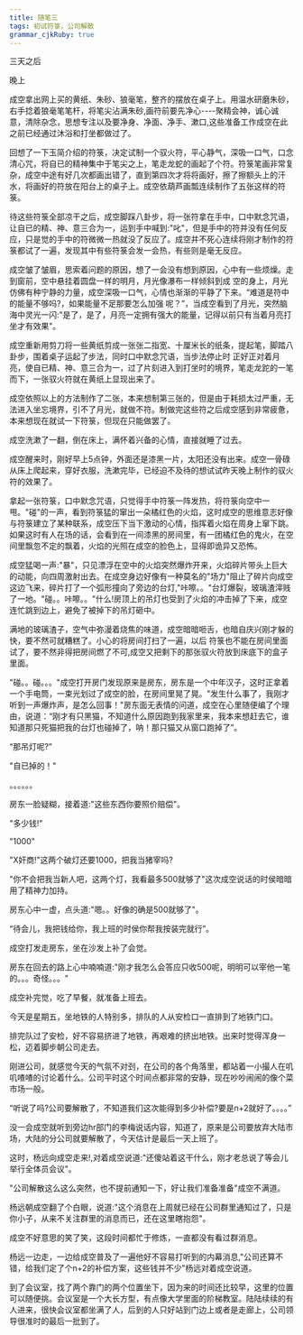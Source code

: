 ```yaml
---
title: 随笔三
tags: 初试符箓，公司解散
grammar_cjkRuby: true
---
```

三天之后

晚上

成空拿出网上买的黄纸、朱砂、狼毫笔，整齐的摆放在桌子上。用温水研磨朱砂，右手捻着狼毫笔笔杆，将笔尖沾满朱砂,画符前要先净心----聚精会神，诚心诚意，清除杂念，思想专注以及要净身、净面、净手、漱口,这些准备工作成空在此之前已经通过沐浴和打坐都做过了。

回想了一下玉简介绍的符箓，决定试制一个驭火符，平心静气，深吸一口气，口念清心咒，将自已的精神集中于笔尖之上，笔走龙蛇的画起了个符。符箓笔画非常复杂，成空中途有好几次都画出错了，直到第四次才将将画好，擦了擦额头上的汗水，将画好的符放在阳台上的桌子上。成空依葫芦画瓢连续制作了五张这样的符箓。

待这些符箓全部凉干之后，成空脚踩八卦步，将一张符拿在手中，口中默念咒语，让自已的精、神、意三合为一，运到手中喊到:"叱"，但是手中的符并没有任何反应，只是觉的手中的符微微一热就没了反应了。成空并不死心连续将刚才制作的符箓都试了一遍，发现其中有些符箓会发一会热，有些则是毫无反应。

成空皱了皱眉，思索着问题的原因，想了一会没有想到原因，心中有一些烦燥。走到窗前，空中悬挂着圆盘一样的明月，月光像瀑布一样倾斜到成
空的身上，月光仿佛有种宁静的力量，成空深吸一口气，心情也渐渐的平静了下来。“难道是符中的能量不够吗?，如果能量不足那要怎么加强
呢？”，当成空看到了月光，突然脑海中灵光一闪:"是了，是了，月亮一定拥有强大的能量，记得以前只有当着月亮打坐才有效果"。

成空重新用剪刀将一些黄纸剪成一张张二指宽、十厘米长的纸条，提起笔，脚踏八卦步，围着桌子运起了步法，同时口中默念咒语，当步法停止时
正好正对着月亮，使自已精、神、意三合为一，过了片刻进入到打坐时的境界，笔走龙跎的一笔而下，一张驭火符就在黄纸上显现出来了。

成空依照以上的方法制作了二张，本来想制第三张的，但是由于耗损太过严重，无法进入坐忘境界，引不了月光，就做不符。制做完这些符之后成空感到非常疲惫，本来想现在就试一下符箓，但现在只能做罢了。

成空洗漱了一翻，倒在床上，满怀着兴备的心情，直接就睡了过去。

成空醒来时，刚好早上5点钟，外面还是漆黑一片，太阳还没有出来。成空一骨碌从床上爬起来，穿好衣服，洗漱完毕，已经迫不及待的想试试昨天晚上制作的驭火符的效果了。

拿起一张符箓，口中默念咒语，只觉得手中符箓一阵发热，将符箓向空中一甩。"碰"的一声，看到符箓猛的窜出一朵橘红色的火焰，这时成空的思维意志好像与符箓建立了某种联系，成空压下当下激动的心情，指挥着火焰在周身上窜下跳。如果这时有人在场的话，会看到在一间漆黑的房间里，有一团橘红色的鬼火，在空间里飘忽不定的飘着，火焰的光照在成空的脸色上，显得即诡异又恐怖。

成空猛喝一声:"暴"，只见漂浮在空中的火焰突然爆炸开来，火焰碎片带头上巨大的动能，向四周激射出去。在成空身边好像有一种莫名的"场力"阻止了碎片向成空这边飞来，碎片打了一个弧形撞向了旁边的台灯,"咔嚓。。"台灯爆裂，玻璃渣滓贱了一地。"碰。。咔嚓。。"什么!房顶上的吊灯也受到了火焰的冲击掉了下来，成空连忙跳到边上，避免了被掉下的吊灯砸中。

满地的玻璃渣子，空气中弥漫着烧焦的味道，成空暗暗咂舌，也暗自庆兴刚才躲的快，要不然可就糟糕了。小心的将房间打扫了一遍，以后
符箓也不能在房间里面试了，要不然非得把房间燃了不可,成空又把剩下的那张驭火符放到床底下的盒子里面。

"碰。。碰。。。"成空打开房门发现原来是房东，房东是一个中年汉子，这时正拿着一个手电筒，一束光划过了成空的脸，在房间里晃了晃。"发生什么事了，我刚才听到一声爆炸声，是怎么回事！"房东面无表情的问道，成空在心里随便编了个理由，说道：“刚才有只黑猫，不知道什么原因跑到我家里来，我本来想赶去它，谁知道那只死猫把我的台灯也碰掉了，呐！那只猫又从窗口跑掉了”。

“那吊灯呢?”

"自已掉的！"

。。。。。。

房东一脸疑糊，接着道:"这些东西你要照价赔偿"。

"多少钱!"

"1000"

"X奸商!"这两个破灯还要1000，把我当猪宰吗?

"你不会把我当新人吧，这两个灯，我看最多500就够了"这次成空说话的时侯暗暗用了精神力加持。

房东心中一虚，点头道:"嗯。。好像的确是500就够了"。

“待会儿，我把钱给你，我上班的时侯你帮我按装完就行”。

成空打发走房东，坐在沙发上补了会觉。

房东在回去的路上心中喃喃道:"刚才我怎么会答应只收500呢，明明可以宰他一笔的。。。奇怪。。。"

成空补完觉，吃了早餐，就准备上班去。

今天是星期五，坐地铁的人特别多，排队的人从安检口一直排到了地铁门口。

排完队过了安检，好不容易挤进了地铁，再艰难的挤出地铁。出来时觉得浑身一松，迈着脚步朝公司走去。

刚进公司，就感觉今天的气氛不对刭，在公司的各个角落里，都站着一小撮人在叽叽喳喳的讨论着什么。公司平时这个时间点都非常的安静，现在吵吵闹闹的像个菜市场一般。

“听说了吗?公司要解散了，不知道我们这次能得到多少补偿?要是n+2就好了。。。。”

没一会成空就听到旁边hr部门的李梅说话内容，知道了，原来是公司要放弃大陆市场，大陆的分公司就要解散了，今天估计是最后一天上班了。

这时，杨远向成空走来!,对着成空说道:"还傻站着这干什么，刚才老总说了等会儿举行全体员会议"。

"公司解散这么这么突然，也不提前通知一下，好让我们准备准备"成空不满道。

杨远朝成空翻了个白眼，说道:"这个消息在上周就已经在公司群里通知过了，只是你小子，从来不关注群里的消息而已，还在这里瞎抱怨"。

成空不好意思的笑了笑，这段时间都忙于修炼，一直都没有看过群消息。

杨远一边走，一边给成空普及了一遍他好不容易打听到的内幕消息,"公司还算不错，给我们定了个n+2的补偿方案，这些钱并不少"杨远对着成空说道。

到了会议室，找了两个靠门的两个位置坐下，因为来的时间还比较早，这里的位置可以随便挑。会议室是一个大长方型，有点像大学里面的阶梯教室。陆陆续续的有人进来，很快会议室都坐满了人，后到的人只好站到门边上或者是走廊上，公司领导很准时的最后一批到了。